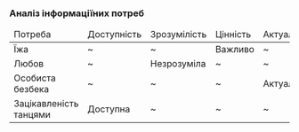 ### Аналіз інформаціїних потреб

<table>
    <thead>
        <tr>
           <td>Потреба</td>
           <td>Доступність</td>
           <td>Зрозумілість</td>
           <td>Цінність</td>
           <td>Актуальність</td>
        </tr>
    </thead>
        <tr>
           <td>Їжа</td>
           <td>~</td>
           <td>~</td>
           <td>Важливо</td>
           <td>~</td>
        </tr>
         <tr>
           <td>Любов</td>
           <td>~</td>
           <td>Незрозуміла</td>
           <td>~</td>
           <td>~</td>
        </tr>
         <tr>
           <td>Особиста безбека</td>
           <td>~</td>
           <td>~</td>
           <td>~</td>
           <td>Актуальна</td>
        </tr>
         <tr>
           <td>Зацікавленість танцями</td>
           <td>Доступна</td>
           <td>~</td>
           <td>~</td>
           <td>~</td>
        </tr>
        
